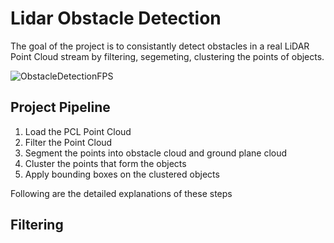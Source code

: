 # Lidar Obstacle Detection
The goal of the project is to consistantly detect obstacles in a real LiDAR Point Cloud stream by filtering, segemeting, clustering the points of objects. 

![ObstacleDetectionFPS](https://user-images.githubusercontent.com/48198017/128245366-c20b806b-392d-42f2-9f7c-ce4bff5607dd.gif)

## Project Pipeline
1. Load the PCL Point Cloud
2. Filter the Point Cloud 
3. Segment the points into obstacle cloud and ground plane cloud
4. Cluster the points that form the objects
5. Apply bounding boxes on the clustered objects

Following are the detailed explanations of these steps

## Filtering

